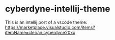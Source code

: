 # cyberdyne-intellij-theme

This is an intellij port of a vscode theme: https://marketplace.visualstudio.com/items?itemName=clerian.cyberdyne20xx
